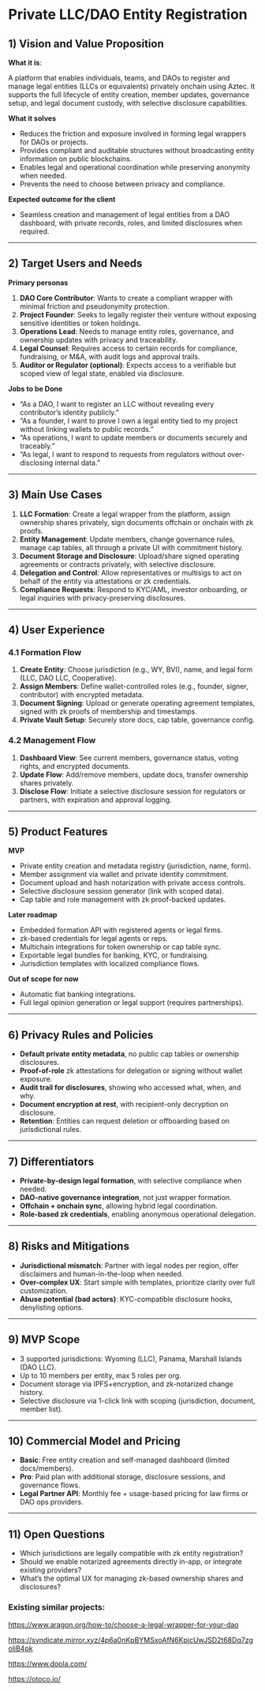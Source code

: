 # Private LLC/DAO Entity Registration

## 1) Vision and Value Proposition

**What it is**:

A platform that enables individuals, teams, and DAOs to register and manage legal entities (LLCs or equivalents) privately onchain using Aztec. It supports the full lifecycle of entity creation, member updates, governance setup, and legal document custody, with selective disclosure capabilities.

**What it solves**

- Reduces the friction and exposure involved in forming legal wrappers for DAOs or projects.
- Provides compliant and auditable structures without broadcasting entity information on public blockchains.
- Enables legal and operational coordination while preserving anonymity when needed.
- Prevents the need to choose between privacy and compliance.

**Expected outcome for the client**

- Seamless creation and management of legal entities from a DAO dashboard, with private records, roles, and limited disclosures when required.

---

## 2) Target Users and Needs

**Primary personas**

1. **DAO Core Contributor**: Wants to create a compliant wrapper with minimal friction and pseudonymity protection.
2. **Project Founder**: Seeks to legally register their venture without exposing sensitive identities or token holdings.
3. **Operations Lead**: Needs to manage entity roles, governance, and ownership updates with privacy and traceability.
4. **Legal Counsel**: Requires access to certain records for compliance, fundraising, or M&A, with audit logs and approval trails.
5. **Auditor or Regulator (optional)**: Expects access to a verifiable but scoped view of legal state, enabled via disclosure.

**Jobs to be Done**

- “As a DAO, I want to register an LLC without revealing every contributor’s identity publicly.”
- “As a founder, I want to prove I own a legal entity tied to my project without linking wallets to public records.”
- “As operations, I want to update members or documents securely and traceably.”
- “As legal, I want to respond to requests from regulators without over-disclosing internal data.”

---

## 3) Main Use Cases

1. **LLC Formation**: Create a legal wrapper from the platform, assign ownership shares privately, sign documents offchain or onchain with zk proofs.
2. **Entity Management**: Update members, change governance rules, manage cap tables, all through a private UI with commitment history.
3. **Document Storage and Disclosure**: Upload/share signed operating agreements or contracts privately, with selective disclosure.
4. **Delegation and Control**: Allow representatives or multisigs to act on behalf of the entity via attestations or zk credentials.
5. **Compliance Requests**: Respond to KYC/AML, investor onboarding, or legal inquiries with privacy-preserving disclosures.

---

## 4) User Experience

### 4.1 Formation Flow

1. **Create Entity**: Choose jurisdiction (e.g., WY, BVI), name, and legal form (LLC, DAO LLC, Cooperative).
2. **Assign Members**: Define wallet-controlled roles (e.g., founder, signer, contributor) with encrypted metadata.
3. **Document Signing**: Upload or generate operating agreement templates, signed with zk proofs of membership and timestamps.
4. **Private Vault Setup**: Securely store docs, cap table, governance config.

### 4.2 Management Flow

1. **Dashboard View**: See current members, governance status, voting rights, and encrypted documents.
2. **Update Flow**: Add/remove members, update docs, transfer ownership shares privately.
3. **Disclose Flow**: Initiate a selective disclosure session for regulators or partners, with expiration and approval logging.

---

## 5) Product Features

**MVP**

- Private entity creation and metadata registry (jurisdiction, name, form).
- Member assignment via wallet and private identity commitment.
- Document upload and hash notarization with private access controls.
- Selective disclosure session generator (link with scoped data).
- Cap table and role management with zk proof-backed updates.

**Later roadmap**

- Embedded formation API with registered agents or legal firms.
- zk-based credentials for legal agents or reps.
- Multichain integrations for token ownership or cap table sync.
- Exportable legal bundles for banking, KYC, or fundraising.
- Jurisdiction templates with localized compliance flows.

**Out of scope for now**

- Automatic fiat banking integrations.
- Full legal opinion generation or legal support (requires partnerships).

---

## 6) Privacy Rules and Policies

- **Default private entity metadata**, no public cap tables or ownership disclosures.
- **Proof-of-role** zk attestations for delegation or signing without wallet exposure.
- **Audit trail for disclosures**, showing who accessed what, when, and why.
- **Document encryption at rest**, with recipient-only decryption on disclosure.
- **Retention**: Entities can request deletion or offboarding based on jurisdictional rules.

---

## 7) Differentiators

- **Private-by-design legal formation**, with selective compliance when needed.
- **DAO-native governance integration**, not just wrapper formation.
- **Offchain + onchain sync**, allowing hybrid legal coordination.
- **Role-based zk credentials**, enabling anonymous operational delegation.

---

## 8) Risks and Mitigations

- **Jurisdictional mismatch**: Partner with legal nodes per region, offer disclaimers and human-in-the-loop when needed.
- **Over-complex UX**: Start simple with templates, prioritize clarity over full customization.
- **Abuse potential (bad actors)**: KYC-compatible disclosure hooks, denylisting options.

---

## 9) MVP Scope

- 3 supported jurisdictions: Wyoming (LLC), Panama, Marshall Islands (DAO LLC).
- Up to 10 members per entity, max 5 roles per org.
- Document storage via IPFS+encryption, and zk-notarized change history.
- Selective disclosure via 1-click link with scoping (jurisdiction, document, member list).

---

## 10) Commercial Model and Pricing

- **Basic**: Free entity creation and self-managed dashboard (limited docs/members).
- **Pro**: Paid plan with additional storage, disclosure sessions, and governance flows.
- **Legal Partner API**: Monthly fee + usage-based pricing for law firms or DAO ops providers.

---

## 11) Open Questions

- Which jurisdictions are legally compatible with zk entity registration?
- Should we enable notarized agreements directly in-app, or integrate existing providers?
- What’s the optimal UX for managing zk-based ownership shares and disclosures?

### **Existing similar projects:**

https://www.aragon.org/how-to/choose-a-legal-wrapper-for-your-dao

https://syndicate.mirror.xyz/4p6a0nKpBYMSxoAfN6KpjcUwJSD2t68Dq7zgoliB4pk

https://www.doola.com/

https://otoco.io/